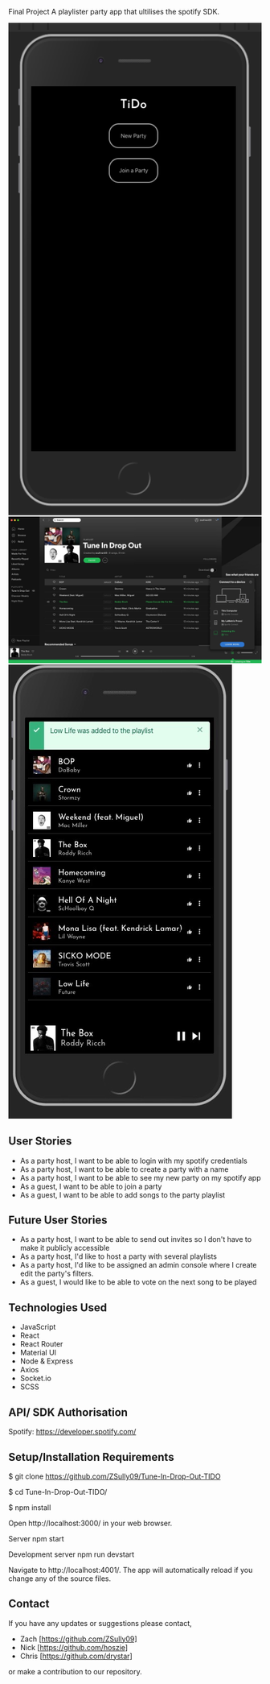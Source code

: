 Final Project
A playlister party app that ultilises the spotify SDK.

!["Join"](https://github.com/ZSully09/Tune-In-Drop-Out-TIDO/blob/master/images/join.png?raw=true)
!["Console"](https://github.com/ZSully09/Tune-In-Drop-Out-TIDO/blob/master/images/all.png?raw=true)
!["Add"](https://github.com/ZSully09/Tune-In-Drop-Out-TIDO/blob/master/images/add.png?raw=true)

## User Stories

- As a party host, I want to be able to login with my spotify credentials
- As a party host, I want to be able to create a party with a name
- As a party host, I want to be able to see my new party on my spotify app
- As a guest, I want to be able to join a party
- As a guest, I want to be able to add songs to the party playlist

## Future User Stories

- As a party host, I want to be able to send out invites so I don't have to make it publicly accessible
- As a party host, I'd like to host a party with several playlists
- As a party host, I'd like to be assigned an admin console where I create edit the party's filters.
- As a guest, I would like to be able to vote on the next song to be played

## Technologies Used

- JavaScript
- React
- React Router
- Material UI
- Node & Express
- Axios
- Socket.io
- SCSS

## API/ SDK Authorisation
Spotify: https://developer.spotify.com/

## Setup/Installation Requirements
\$ git clone https://github.com/ZSully09/Tune-In-Drop-Out-TIDO

\$ cd Tune-In-Drop-Out-TIDO/

\$ npm install

Open http://localhost:3000/ in your web browser.

Server
npm start

Development server
npm run devstart

Navigate to http://localhost:4001/.
The app will automatically reload if you change any of the source files.

## Contact

If you have any updates or suggestions please contact,
- Zach [https://github.com/ZSully09] 
- Nick [https://github.com/hoszie] 
- Chris [https://github.com/drystar]  

or make a contribution to our repository.
